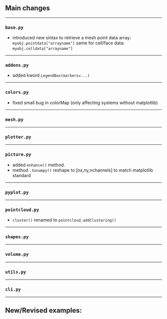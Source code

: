 ## Main changes


---
### `base.py`

- introduced new sintax to retrieve a mesh point data array: `myobj.pointdata["arrayname"]`
same for cell/face data: `myobj.celldata["arrayname"]`

---
### `addons.py`

- added kword `LegendBox(markers=...)`

---
### `colors.py`

- fixed small bug in colorMap (only affecting systems without matplotlib)

---
### `mesh.py`

---
### `plotter.py`

---
### `picture.py`

- added `enhance()` method.
- method `.tonumpy()` reshape to [nx,ny,nchannels] to match matplotlib standard

---
### `pyplot.py`


---
### `pointcloud.py`

- `cluster()` renamed to `pointcloud.addClustering()`

---
### `shapes.py`

---
### `volume.py`

---
### `utils.py`


---
### `cli.py`

-------------------------

## New/Revised examples:



